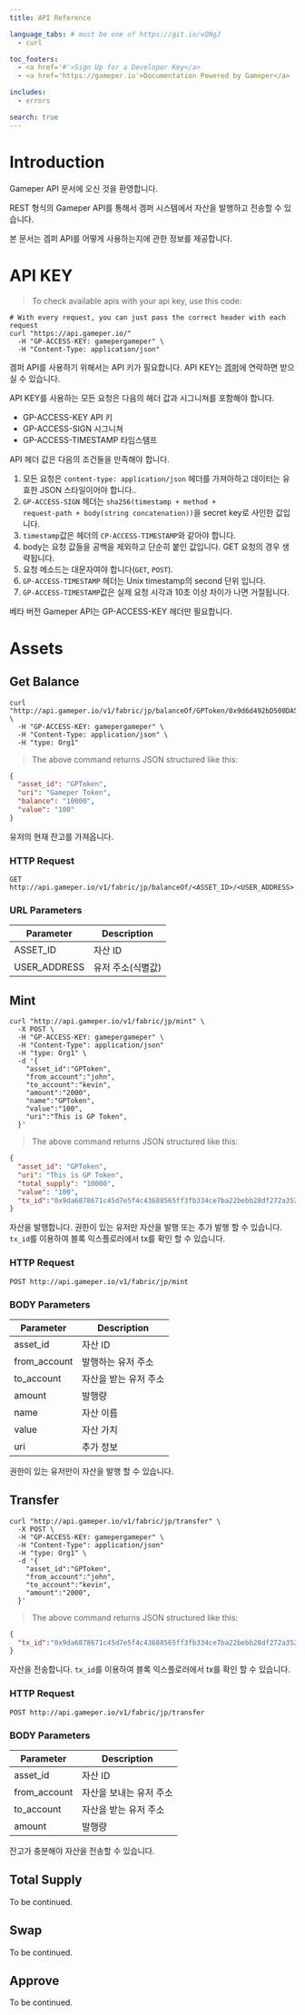 ```yaml
---
title: API Reference

language_tabs: # must be one of https://git.io/vQNgJ
  - curl

toc_footers:
  - <a href='#'>Sign Up for a Developer Key</a>
  - <a href='https://gameper.io'>Documentation Powered by Gameper</a>

includes:
  - errors

search: true
---
```


# Introduction

Gameper API 문서에 오신 것을 환영합니다.

REST 형식의 Gameper API를 통해서 겜퍼 시스템에서 자산을 발행하고 전송할 수 있습니다.

본 문서는 겜퍼 API를 어떻게 사용하는지에 관한 정보를 제공합니다.

# API KEY

> To check available apis with your api key, use this code:


```curl
# With every request, you can just pass the correct header with each request
curl "https://api.gameper.io/"
  -H "GP-ACCESS-KEY: gamepergameper" \
  -H "Content-Type: application/json"
```

겜퍼 API를 사용하기 위해서는 API 키가 필요합니다. API KEY는 [겜퍼](http://gameper.io)에 연락하면 받으실 수 있습니다.

API KEY를 사용하는 모든 요청은 다음의 헤더 값과 시그니쳐를 포함해야 합니다.

- GP-ACCESS-KEY API 키
- GP-ACCESS-SIGN 시그니쳐
- GP-ACCESS-TIMESTAMP 타임스탬프

API 헤더 값은 다음의 조건들을 만족해야 합니다.

1. 모든 요청은 <code>content-type: application/json</code> 헤더를 가져아하고 데이터는 유효한 JSON 스타일이어야 합니다..
2. <code>GP-ACCESS-SIGN</code> 헤더는 <code>sha256(timestamp + method + request-path + body(string concatenation))</code>을 secret key로 사인한 값입니다.
3. <code>timestamp</code>값은 헤더의 <code>CP-ACCESS-TIMESTAMP</code>와 같아야 합니다.
4. body는 요청 값들을 공백을 제외하고 단순히 붙인 값입니다. GET 요청의 경우 생략됩니다.
5. 요청 메소드는 대문자여야 합니다(<code>GET</code>, <code>POST</code>).
6. <code>GP-ACCESS-TIMESTAMP</code> 헤더는 Unix timestamp의 second 단위 입니다.
7. <code>GP-ACCESS-TIMESTAMP</code>값은 실제 요청 시각과 10초 이상 차이가 나면 거절됩니다. 

<aside class="notice">
베타 버전 Gameper API는 GP-ACCESS-KEY 헤더만 필요합니다.
</aside>

# Assets

## Get Balance

```curl
curl "http://api.gameper.io/v1/fabric/jp/balanceOf/GPToken/0x9d6d492bD500DA5B33cf95A5d610a73360FcaAa0" \
  -H "GP-ACCESS-KEY: gamepergameper" \
  -H "Content-Type: application/json" \
  -H "type: Org1"
```

> The above command returns JSON structured like this:

```json
{
  "asset_id": "GPToken",
  "uri": "Gameper Token",
  "balance": "10000",
  "value": "100"
}
```

유저의 현재 잔고를 가져옵니다.

### HTTP Request

`GET http://api.gameper.io/v1/fabric/jp/balanceOf/<ASSET_ID>/<USER_ADDRESS>`

### URL Parameters

Parameter | Description
--------- | -----------
ASSET_ID | 자산 ID
USER_ADDRESS | 유저 주소(식별값)

## Mint

```curl
curl "http://api.gameper.io/v1/fabric/jp/mint" \
  -X POST \
  -H "GP-ACCESS-KEY: gamepergameper" \
  -H "Content-Type": application/json"
  -H "type: Org1" \
  -d '{
    "asset_id":"GPToken",
    "from_account":"john",
    "to_account":"kevin",
    "amount":"2000",
    "name":"GPToken",
    "value":"100",
    "uri":"This is GP Token",      
  }'
```

> The above command returns JSON structured like this:

```json
{
  "asset_id": "GPToken",
  "uri": "This is GP Token",
  "total_supply": "10000",
  "value": "100",
  "tx_id":"0x9da6878671c45d7e5f4c43688565ff3fb334ce7ba22bebb28df272a35265e7bf"
}
```
자산을 발행합니다. 권한이 있는 유저만 자산을 발행 또는 추가 발행 할 수 있습니다. `tx_id`를 이용하여 블록 익스플로러에서 tx를 확인 할 수 있습니다.

### HTTP Request

`POST http://api.gameper.io/v1/fabric/jp/mint`

### BODY Parameters

Parameter | Description
--------- | -----------
asset_id | 자산 ID
from_account | 발행하는 유저 주소
to_account | 자산을 받는 유저 주소
amount | 발행량
name | 자산 이름
value | 자산 가치
uri | 추가 정보

<aside class="warning">
권한이 있는 유저만이 자산을 발행 할 수 있습니다.
</aside>

## Transfer

```curl
curl "http://api.gameper.io/v1/fabric/jp/transfer" \
  -X POST \
  -H "GP-ACCESS-KEY: gamepergameper" \
  -H "Content-Type": application/json"
  -H "type: Org1" \
  -d '{
    "asset_id":"GPToken",
    "from_account":"john",
    "to_account":"kevin",
    "amount":"2000",
  }'
```

> The above command returns JSON structured like this:

```json
{
  "tx_id":"0x9da6878671c45d7e5f4c43688565ff3fb334ce7ba22bebb28df272a35265e7bf"
}
```
자산을 전송합니다. `tx_id`를 이용하여 블록 익스플로러에서 tx를 확인 할 수 있습니다.

### HTTP Request

`POST http://api.gameper.io/v1/fabric/jp/transfer`

### BODY Parameters

Parameter | Description
--------- | -----------
asset_id | 자산 ID
from_account | 자산을 보내는 유저 주소
to_account | 자산을 받는 유저 주소
amount | 발행량

<aside class="warning">
잔고가 충분해야 자산을 전송할 수 있습니다.
</aside>

## Total Supply

To be continued.

## Swap

To be continued.

## Approve

To be continued.